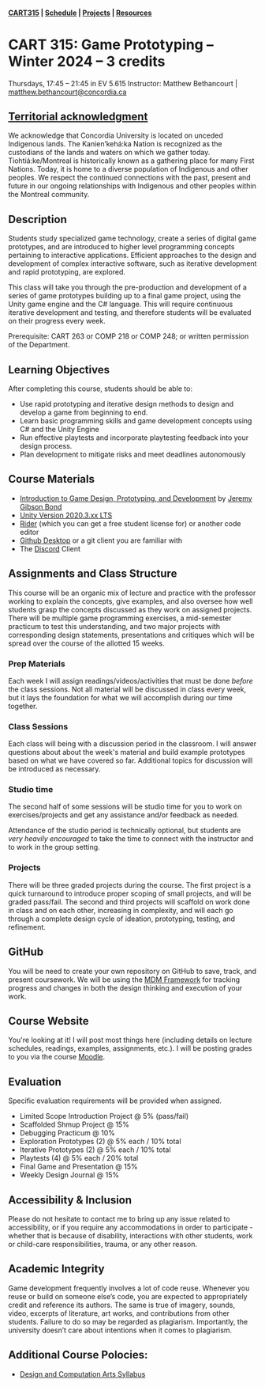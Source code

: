 #### [CART315](../cart315/) | [Schedule](schedule.md) | [Projects](projects.md) | [Resources](resources.md)

# CART 315: Game Prototyping – Winter 2024 – 3 credits

Thursdays, 17:45 – 21:45 in EV 5.615
Instructor: Matthew Bethancourt | [matthew.bethancourt@concordia.ca](mailto:matthew.bethancourt@concordia.ca)

## [Territorial acknowledgment](https://www.concordia.ca/about/indigenous/territorial-acknowledgement.html)

We acknowledge that Concordia University is located on unceded Indigenous lands. The Kanien’kehá:ka Nation is recognized as the custodians of the lands and waters on which we gather today. Tiohtiá:ke/Montreal is historically known as a gathering place for many First Nations. Today, it is home to a diverse population of Indigenous and other peoples. We respect the continued connections with the past, present and future in our ongoing relationships with Indigenous and other peoples within the Montreal community.

## Description

Students study specialized game technology, create a series of digital game prototypes, and are introduced to higher level programming concepts pertaining to interactive applications. Efficient approaches to the design and development of complex interactive software, such as iterative development and rapid prototyping, are explored.

This class will take you through the pre-production and development of a series of game prototypes building up to a final game project, using the Unity game engine and the C# language. This will require continuous iterative development and testing, and therefore students will be evaluated on their progress every week.

Prerequisite: CART 263 or COMP 218 or COMP 248; or written permission of the Department.

## Learning Objectives

After completing this course, students should be able to:

* Use rapid prototyping and iterative design methods to design and develop a game from beginning to end.
* Learn basic programming skills and game development concepts using C# and the Unity Engine
* Run effective playtests and incorporate playtesting feedback into your design process.
* Plan development to mitigate risks and meet deadlines autonomously

## Course Materials

* [Introduction to Game Design, Prototyping, and Development](https://concordiauniversity.on.worldcat.org/oclc/1340042737) by [Jeremy Gibson Bond](https://book.prototools.net/)
* [Unity Version 2020.3.xx LTS](https://unity3d.com/get-unity/download)
* [Rider](https://www.jetbrains.com/rider/) (which you can get a free student license for) or another code editor 
* [Github Desktop](https://desktop.github.com/) or a git client you are familiar with
* The [Discord](https://discord.com/) Client

## Assignments and Class Structure

This course will be an organic mix of lecture and practice with the professor working to explain the concepts, give examples, and also oversee how well students grasp the concepts discussed as they work on assigned projects. There will be multiple game programming exercises, a mid-semester practicum to test this understanding, and two major projects with corresponding design statements, presentations and critiques which will be spread over the course of the allotted 15 weeks.

### Prep Materials

Each week I will assign readings/videos/activities that must be done *before* the class sessions. Not all material will be discussed in class every week, but it lays the foundation for what we will accomplish during our time together.

### Class Sessions

Each class will being with a discussion period in the classroom. I will answer questions about about the week's material and build example prototypes based on what we have covered so far. Additional topics for discussion will be introduced as necessary. 

### Studio time

The second half of some sessions will be studio time for you to work on exercises/projects and get any assistance and/or feedback as needed.

Attendance of the studio period is technically optional, but students are *very heavily encouraged* to take the time to connect with the instructor and to work in the group setting.

### Projects

There will be three graded projects during the course. The first project is a quick turnaround to introduce proper scoping of small projects, and will be graded pass/fail. The second and third projects will scaffold on work done in class and on each other, increasing in complexity, and will each go through a complete design cycle of ideation, prototyping, testing, and refinement.

## GitHub

You will be need to create your own repository on GitHub to save, track, and present coursework. We will be using the [MDM Framework](https://www.gamesasresearch.com/mdm) for tracking progress and changes in both the design thinking and execution of your work.

## Course Website

You're looking at it! I will post most things here (including details on lecture schedules, readings, examples, assignments, etc.). I will be posting grades to you via the course [Moodle](https://moodle.concordia.ca/).

## Evaluation

Specific evaluation requirements will be provided when assigned.

* Limited Scope Introduction Project @ 5% (pass/fail)
* Scaffolded Shmup Project @ 15%
* Debugging Practicum @ 10%
* Exploration Prototypes (2) @ 5% each / 10% total
* Iterative Prototypes (2) @ 5% each / 10% total
* Playtests (4) @ 5% each / 20% total
* Final Game and Presentation @ 15%
* Weekly Design Journal @ 15%

## Accessibility & Inclusion

Please do not hesitate to contact me to bring up any issue related to accessibility, or if you require any accommodations in order to participate - whether that is because of disability, interactions with other students, work or child-care responsibilities, trauma, or any other reason.

## Academic Integrity

Game development frequently involves a lot of code reuse. Whenever you reuse or build on someone else’s code, you are expected to appropriately credit and reference its authors. The same is true of imagery, sounds, video, excerpts of literature, art works, and contributions from other students. Failure to do so may be regarded as plagiarism. Importantly, the university doesn’t care about intentions when it comes to plagiarism.


## Additional Course Polocies:
* [Design and Computation Arts Syllabus](https://www.concordia.ca/content/dam/finearts/design/docs/dcart-undergraduate-syllabus.pdf)

